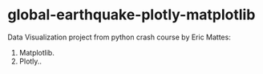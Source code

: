 # global-earthquake-plotly-matplotlib

Data Visualization project from python crash course by Eric Mattes:

1. Matplotlib.
2. Plotly..
